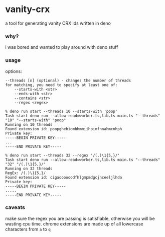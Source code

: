 # vanity-crx

a tool for generating vanity CRX ids written in deno

### why?

i was bored and wanted to play around with deno stuff

### usage

options:

```
--threads [n] (optional) - changes the number of threads
for matching, you need to specify at least one of:
    --starts-with <str>
    --ends-with <str>
    --contains <str>
    --regex <regex>
```

```
% deno run start --threads 10 --starts-with 'poop'
Task start deno run --allow-read=worker.ts,lib.ts main.ts "--threads" "10" "--starts-with" "poop"
Running on 10 threads
Found extension id: poopghebiomhhmmiihpimfnnahmcnhph
Private key:
-----BEGIN PRIVATE KEY-----
...
-----END PRIVATE KEY-----

% deno run start --threads 32 --regex '/(.)\1{5,}/'
Task start deno run --allow-read=worker.ts,lib.ts main.ts "--threads" "32" "/(.)\1{5,}/"
Running on 32 threads
RegEx: /(.)\1{5,}/
Found extension id: cigaoooooodfhlgmpmdgcjnceeljlhda
Private key:
-----BEGIN PRIVATE KEY-----
.....
-----END PRIVATE KEY-----
```

### caveats

make sure the regex you are passing is satisfiable, otherwise you will be wasting cpu time. chrome
extensions are made up of all lowercase characters from `a` to `q`
